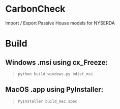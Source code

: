 # CarbonCheck
 Import / Export Passive House models for NYSERDA

# Build

## Windows .msi using cx_Freeze:
> `python build_windows.py bdist_msi`

## MacOS .app using PyInstaller:
> `PyInstaller build_mac.spec`